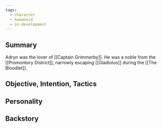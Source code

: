 ```yaml
---
tags:
  - character
  - humanoid
  - in-development
---
```

## Summary

Adryn was the lover of [[Captain Grimmerby]]. He was a noble from the [[Promontory District]], narrowly escaping [[Gladiolus]] during the [[The Bloodlet]].

## Objective, Intention, Tactics


## Personality


## Backstory